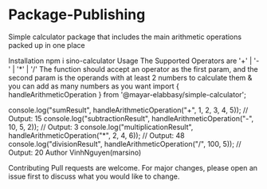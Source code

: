 # Package-Publishing

Simple calculator package that includes the main arithmetic operations packed up in one place

Installation
npm i sino-calculator
Usage
The Supported Operators are '+' | '-' | '*' | '/'
The function should accept an operator as the first param, and the second param is the operands with at least 2 numbers to calculate them & you can add as many numbers as you want
import { handleArithmeticOperation } from '@mayar-elabbasy/simple-calculator';

console.log("sumResult", handleArithmeticOperation("+", 1, 2, 3, 4, 5)); // Output: 15
console.log("subtractionResult", handleArithmeticOperation("-", 10, 5, 2)); // Output: 3
console.log("multiplicationResult", handleArithmeticOperation("*", 2, 4, 6)); // Output: 48
console.log("divisionResult", handleArithmeticOperation("/", 100, 5)); // Output: 20
Author
VinhNguyen(marsino)

Contributing
Pull requests are welcome. For major changes, please open an issue first to discuss what you would like to change.
